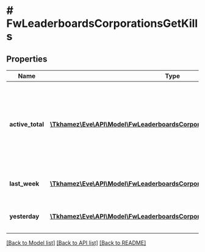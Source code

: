 # # FwLeaderboardsCorporationsGetKills

## Properties

Name | Type | Description | Notes
------------ | ------------- | ------------- | -------------
**active_total** | [**\Tkhamez\Eve\API\Model\FwLeaderboardsCorporationsGetKillsActiveTotalInner[]**](FwLeaderboardsCorporationsGetKillsActiveTotalInner.md) | Top 10 ranking of corporations active in faction warfare by total kills. A corporation is considered \&quot;active\&quot; if they have participated in faction warfare in the past 14 days |
**last_week** | [**\Tkhamez\Eve\API\Model\FwLeaderboardsCorporationsGetKillsLastWeekInner[]**](FwLeaderboardsCorporationsGetKillsLastWeekInner.md) | Top 10 ranking of corporations by kills in the past week |
**yesterday** | [**\Tkhamez\Eve\API\Model\FwLeaderboardsCorporationsGetKillsYesterdayInner[]**](FwLeaderboardsCorporationsGetKillsYesterdayInner.md) | Top 10 ranking of corporations by kills in the past day |

[[Back to Model list]](../../README.md#models) [[Back to API list]](../../README.md#endpoints) [[Back to README]](../../README.md)

